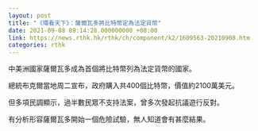 ```yaml
---
layout: post
title: "《環看天下》：薩爾瓦多將比特幣定為法定貨幣"
date: 2021-09-08 09:14:28.000000000 +08:00
link: https://news.rthk.hk/rthk/ch/component/k2/1609563-20210908.htm
categories: rthk
---
```


中美洲國家薩爾瓦多成為首個將比特幣列為法定貨幣的國家。

總統布克爾當地周二宣布，政府購入共400個比特幣，價值約2100萬美元。

但多項民調顯示，過半數民眾不支持法案，曾多次發起抗議遊行反對。

有分析形容薩爾瓦多開始一個危險試驗，無人知道會有甚麼結果。
